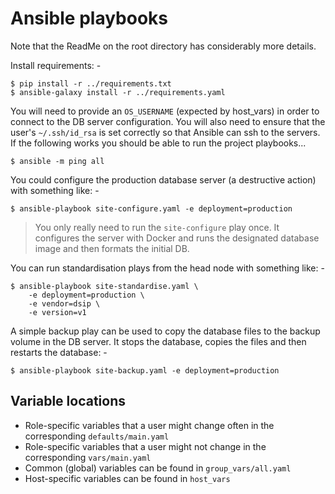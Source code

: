 # Ansible playbooks

Note that the ReadMe on the root directory has considerably more details.

Install requirements: -

    $ pip install -r ../requirements.txt
    $ ansible-galaxy install -r ../requirements.yaml
    
You will need to provide an `OS_USERNAME` (expected by host_vars)
in order to connect to the DB server configuration. You will also need to
ensure that the user's `~/.ssh/id_rsa` is set correctly so that Ansible can ssh
to the servers. If the following works you should be able to run the
project playbooks...

    $ ansible -m ping all

You could configure the production database server (a destructive action)
with something like: -

    $ ansible-playbook site-configure.yaml -e deployment=production

>   You only really need to run the `site-configure` play once.
    It configures the server with Docker and runs the designated database
    image and then formats the initial DB.

You can run standardisation plays from the head node with something like: -

    $ ansible-playbook site-standardise.yaml \
        -e deployment=production \
        -e vendor=dsip \
        -e version=v1

A simple backup play can be used to copy the database files to the
backup volume in the DB server. It stops the database, copies the files
and then restarts the database: -

    $ ansible-playbook site-backup.yaml -e deployment=production
    
## Variable locations
-   Role-specific variables that a user might change often in the corresponding
    `defaults/main.yaml`
-   Role-specific variables that a user might not change in the corresponding
    `vars/main.yaml`
-   Common (global) variables can be found in `group_vars/all.yaml`
-   Host-specific variables can be found in `host_vars`

